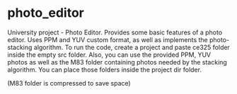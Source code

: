 # photo_editor
University project - Photo Editor.
Provides some basic features of a photo editor. Uses PPM and YUV custom format, as well as implements the photo-stacking algorithm.
To run the code, create a project and paste ce325 folder inside the empty src folder.
Also, you can use the provided PPM, YUV photos as well as the M83 folder containing photos needed by the stacking algorithm.
You can place those folders inside the project dir folder.

(M83 folder is compressed to save space)
